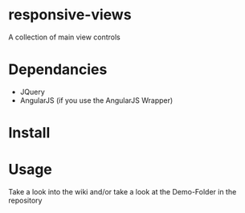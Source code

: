 responsive-views
================

A collection of main view controls

Dependancies
================
* JQuery
* AngularJS (if you use the AngularJS Wrapper)

Install
================


Usage
================
Take a look into the wiki and/or take a look at the Demo-Folder in the repository

